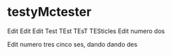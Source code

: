 # testyMctester

Edit Edit Edit Test TEst TEsT TESticles 
Edit numero dos

Edit numero tres cinco ses, dando dando des 